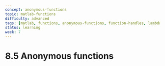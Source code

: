 ```yaml
---
concept: anonymous-functions
topic: matlab-functions
difficulty: advanced
tags: [matlab, functions, anonymous-functions, function-handles, lambda]
status: learning
week: 7
---
```


# 8.5 Anonymous functions